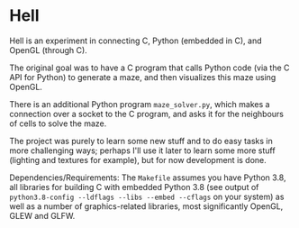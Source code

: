 # Hell

Hell is an experiment in connecting C, Python (embedded in C), and OpenGL (through C).

The original goal was to have a C program that calls Python code (via the C API for Python) to generate a maze, and then visualizes this maze using OpenGL.

There is an additional Python program `maze_solver.py`, which makes a connection over a socket to the C program, and asks it for the neighbours of cells to solve the maze.

The project was purely to learn some new stuff and to do easy tasks in more challenging ways; perhaps I'll use it later to learn some more stuff (lighting and textures for example), but for now development is done.

Dependencies/Requirements:
The `Makefile` assumes you have Python 3.8, all libraries for building C with embedded Python 3.8 (see output of `python3.8-config --ldflags --libs --embed --cflags` on your system) as well as a number of graphics-related libraries, most significantly OpenGL, GLEW and GLFW.
